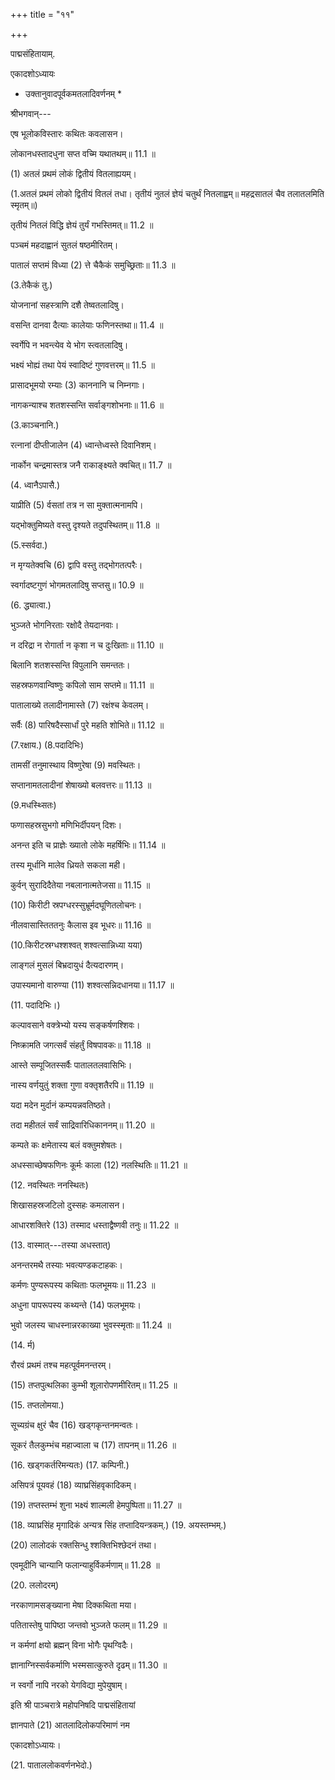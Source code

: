 +++
title = "११"

+++

 

पाद्मसंहितायाम्.

एकादशोऽध्यायः

* उक्तानुवादपूर्वकमतलादिवर्णनम् *

श्रीभगवान्---

एष भूलोकविस्तारः कथितः कवलासन।

लोकानधस्तादधुना सप्त वच्मि यथातथम्॥ 11.1 ॥

(1) अतलं प्रथमं लोकं द्वितीयं वितलाह्ययम्।

(1.अतलं प्रथमं लोको द्वितीयं वितलं तधा। तृतीयं नुतलं ज्ञेयं चतुर्थं नितलाह्वम्॥ महद्रसातलं चैव तलातलमिति स्मृतम्॥)

तृतीयं नितलं विद्धि ज्ञेयं तुर्यं गभस्तिमत्॥ 11.2 ॥

पञ्चमं महदाह्वानं सुतलं षष्ठमीरितम्।

पातालं सप्तमं विध्या (2) त्ते चैकैकं समुच्छ्रिताः॥ 11.3 ॥

(3.तेकैकं तु.)

योजनानां सहस्त्राणि दशै तेष्वतलादिषु।

वसन्ति दानवा दैत्याः कालेयाः फणिनस्तथा॥ 11.4 ॥

स्वर्गेपि न भवन्त्येव ये भोग स्त्वतलादिषु।

भक्ष्यं भोह्यं तथा पेयं स्वादिष्टं गुणवत्तरम्॥ 11.5 ॥

प्रासादभूमयो रम्याः (3) काननानि च निम्नगाः।

नागकन्याश्च शतशस्सन्ति सर्वाङ्गशोभनाः॥ 11.6 ॥

(3.काञ्चनानि.)

रत्नानां दीप्तीजालेन (4) ध्वान्तेध्वस्ते दिवानिशम्।

नार्कोन चन्द्रमास्तत्र जनै राकाङ्क्ष्यते क्वचित्॥ 11.7 ॥

(4. ध्वानैऽपासै.)

याप्रीति (5) र्वसतां तत्र न सा मुक्तात्मनामपि।

यद्भोक्तुमिष्यते वस्तु दृश्यते तदुपस्थितम्॥ 11.8 ॥

(5.स्सर्वदा.)

न मृग्यतेक्वचि (6) द्वापि वस्तु तद्भोगतत्परैः।

स्वर्गादष्टगुणं भोगमतलादिषु सप्तसु॥ 10.9 ॥

 (6. द्ध्यात्वा.)

भुञ्जते भोगनिरताः रक्षोदै तेयदानवाः।

न दरिद्रा न रोगार्ता न कृशा न च दुःखिताः॥ 11.10 ॥

बिलानि शतशस्सन्ति विपुलानि समन्ततः।

सहस्रफणवान्विष्णुः कपिलो साम सप्तमे॥ 11.11 ॥

पातालाख्ये तलादीनामास्ते (7) रक्षंश्च केवलम्।

सर्वैः (8) पारिषदैस्सार्धां पुरे महति शोभिते॥ 11.12 ॥

(7.रक्षाय.) (8.पदादिभिः)

तामसीं तनुमास्थाय विष्णुरेषा (9) मवस्थितः।

सप्तानामतलादीनां शेषाख्यो बलवत्तरः॥ 11.13 ॥

(9.मधस्थ्सितः)

फणासहस्रसुभगो मणिभिर्दीपयन् दिशः।

अनन्त इति च प्राज्ञेः ख्यातो लोके महर्षिभिः॥ 11.14 ॥

तस्य मूर्धानि मालेव ध्रियते सकला मही।

कुर्वन् सुरादिदैतेया नबलानात्मतेजसा॥ 11.15 ॥

(10) किरीटी स्रपग्धरस्सुभ्रूर्मदघूणितलोचनः।

नीलवासास्तिततनुः कैलास इव भूधरः॥ 11.16 ॥

(10.किरीटस्रग्धश्शश्वत् शश्वत्सान्निध्या यया)

लाङ्गलं मुसलं बिभ्रदायुधं दैत्यदारणम्।

उपास्यमानो वारुण्या (11) शश्वत्सन्निदधानया॥ 11.17 ॥

(11. पदादिभिः।)

कल्पावसाने वक्त्रेभ्यो यस्य सङ्कर्षणश्शिवः।

निष्क्रामति जगत्सर्वं संहर्तुं विषपावकः॥ 11.18 ॥

आस्ते सम्पूजितस्सर्वैः पातालतलवासिभिः।

नास्य वर्णयुतुं शक्ता गुणा वक्तृशतैरपि॥ 11.19 ॥

यदा मदेन मुर्दानं कम्पयन्नवतिष्ठते।

तदा महीतलं सर्वं साद्रिवारिधिकाननम्॥ 11.20 ॥

कम्पते कः क्षमेतास्य बलं वक्तुमशेषतः।

अधस्साच्छेषफणिनः कूर्मः काला (12) नलस्थितिः॥ 11.21 ॥

(12. नवस्थितः ननस्थितः)

शिखासहस्रजटिलो दुस्सहः कमलासन।

आधारशक्तिरे (13) तस्माद धस्ताद्वैष्णवी तनुः॥ 11.22 ॥

(13. वास्मात्---तस्या अधस्तात्)

अनन्तरमथै तस्याः भवत्यण्‍डकटाहकः।

कर्मणः पुण्यरूपस्य कथिताः फलभूमयः॥ 11.23 ॥

अधुना पापरूपस्य कथ्यन्ते (14) फलभूमयः।

भुवो जलस्य चाधस्नान्नरकाख्या भुवस्स्मृताः॥ 11.24 ॥

(14. र्म)

रौरवं प्रथमं तश्च महत्पूर्वमनन्तरम्।

(15) तप्तपुत्थलिका कुम्भी शूलारोपणमीरितम्॥ 11.25 ॥

(15. तप्तलोमया.)

सूच्यग्रंच क्षुरं चैव (16) खड्गकृन्तनमन्वतः।

सूकरं तैलकुम्भंच महाज्वाला च (17) तापनम्॥ 11.26 ॥

(16. खड्गकर्तरिमन्यतः) (17. कम्पिनी.)

असिपत्रं पूयवहं (18) व्याघ्रसिंहवृकादिकम्।

(19) तप्तस्तम्भं शुना भक्ष्यं शाल्मली हेमपुष्पिता॥ 11.27 ॥

(18. व्याघ्रसिंह मृगादिकं अन्यत्र सिंह तप्तादियन्त्रकम्.) (19. अयस्तम्भम्.)

(20) लालोदकं रक्तसिन्धु श्शक्तिभिश्छेदनं तथा।

एवमूदीनि चान्यानि फलान्याहुर्विकर्मणाम्॥ 11.28 ॥

(20. ललोदरम्)

नरकाणामसङ्ख्याना मेषा दिक्कथिता मया।

पतितास्तेषु पापिष्ठा जन्तवो भुञ्जते फलम्॥ 11.29 ॥

न कर्मणां क्षयो ब्रह्मन् विना भोगैः पृथग्विदैः।

ज्ञानाग्निस्सर्वकर्माणि भस्मसात्कुरुते दृढम्॥ 11.30 ॥

न स्वर्गो नापि नरको येगविद्या मुपेयुषाम्।

इति श्री पाञ्चरात्रे महोपनिषदि पाद्मसंहितायां

ज्ञानपाते (21) आतलादिलोकपरिमाणं नम

एकादशोऽध्यायः।

(21. पाताललोकवर्णनभेदो.)
